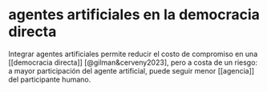# agentes artificiales en la democracia directa
Integrar agentes artificiales permite reducir el costo de compromiso en una [[democracia directa]] [@gilman&cerveny2023], pero a costa de un riesgo: a mayor participación del agente artificial, puede seguir menor [[agencia]] del participante humano.
